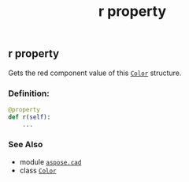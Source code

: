 ﻿---
title: r property
second_title: Aspose.CAD for Python via .NET API References
description: 
type: docs
weight: 1350
url: /python-net/aspose.cad/color/r/
is_root: false
---

## r property


Gets the red component value of this [`Color`](/cad/python-net/aspose.cad/color) structure.
### Definition:
```python
@property
def r(self):
    ...
```

### See Also
* module [`aspose.cad`](../../)
* class [`Color`](/cad/python-net/aspose.cad/color)
